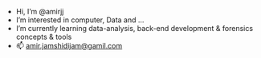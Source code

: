 -  Hi, I’m @amirjj
-  I’m interested in computer, Data and ...
-  I’m currently learning data-analysis, back-end development & forensics concepts & tools 
- 📫 amir.jamshidijam@gamil.com

<!---
amirjj/amirjj is a ✨ special ✨ repository because its `README.md` (this file) appears on your GitHub profile.
You can click the Preview link to take a look at your changes.
--->
